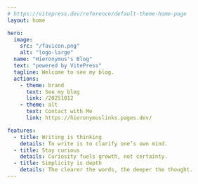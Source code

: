 ```yaml
---
# https://vitepress.dev/reference/default-theme-home-page
layout: home

hero:
  image: 
    src: "/favicon.png"
    alt: "logo-large"
  name: "Hieronymus's Blog"
  text: "powered by VitePress"
  tagline: Welcome to see my blog.
  actions:
    - theme: brand
      text: See my blog
      link: /20251012
    - theme: alt
      text: Contact with Me
      link: https://hieronymuslinks.pages.dev/

features:
  - title: Writing is thinking
    details: To write is to clarify one’s own mind.
  - title: Stay curious
    details: Curiosity fuels growth, not certainty.
  - title: Simplicity is depth
    details: The clearer the words, the deeper the thought.
---
```


